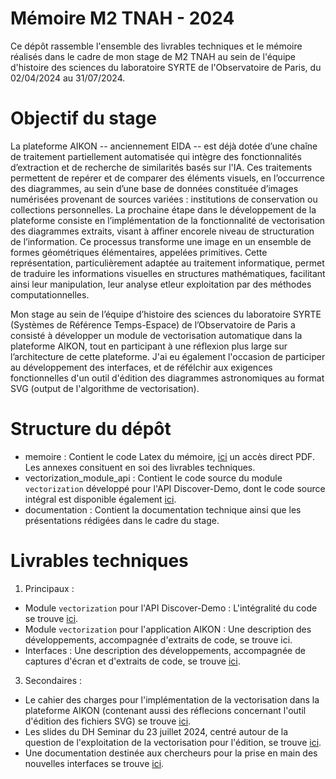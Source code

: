 # Mémoire M2 TNAH - 2024

Ce dépôt rassemble l'ensemble des livrables techniques et le mémoire réalisés dans le cadre de mon stage de M2 TNAH au sein de l'équipe d'histoire des sciences du laboratoire SYRTE de l'Observatoire de Paris, du 02/04/2024 au 31/07/2024.

# Objectif du stage

La plateforme AIKON -- anciennement EIDA -- est déjà dotée d’une chaîne de traitement partiellement automatisée qui intègre des fonctionnalités d’extraction et de recherche de similarités basés sur l'IA. Ces traitements permettent de repérer et de comparer des éléments visuels, en l’occurrence des diagrammes, au sein d’une base de données constituée d’images numérisées provenant de sources variées : institutions de conservation ou collections personnelles. La prochaine étape dans le développement de la plateforme consiste en l’implémentation de la fonctionnalité de vectorisation des diagrammes extraits, visant à affiner encorele niveau de structuration de l’information. Ce processus transforme une image en un ensemble de formes géométriques élémentaires, appelées primitives. Cette représentation, particulièrement adaptée au traitement informatique, permet de traduire les informations visuelles en structures mathématiques, facilitant ainsi leur manipulation, leur analyse etleur exploitation par des méthodes computationnelles.

Mon stage au sein de l’équipe d’histoire des sciences du laboratoire SYRTE (Systèmes de Référence Temps-Espace) de l’Observatoire de Paris a consisté à développer un module de vectorisation automatique dans la plateforme AIKON, tout en participant à une réflexion plus large sur l’architecture de cette plateforme. J'ai eu également l'occasion de participer au développement des interfaces, et de réfélchir aux exigences fonctionnelles d'un outil d'édition des diagrammes astronomiques au format SVG (output de l'algorithme de vectorisation). 

# Structure du dépôt

- memoire : Contient le code Latex du mémoire, [ici](memoire/main.pdf) un accès direct PDF. Les annexes consituent en soi des livrables techniques. 
- vectorization_module_api : Contient le code source du module `vectorization` développé pour l'API Discover-Demo, dont le code source intégral est disponible également [ici](https://github.com/Evarin/discover-demo).
- documentation : Contient la documentation technique ainsi que les présentations rédigées dans le cadre du stage.

# Livrables techniques 

1. Principaux :

- Module `vectorization` pour l'API Discover-Demo : L'intégralité du code se trouve [ici](vectorization_module_api).
- Module `vectorization` pour l'application AIKON : Une description des développements, accompagnée d'extraits de code, se trouve ici.
- Interfaces : Une description des développements, accompagnée de captures d'écran et d'extraits de code, se trouve [ici](dvt_interfaces.pdf).

3. Secondaires :

- Le cahier des charges pour l'implémentation de la vectorisation dans la plateforme AIKON (contenant aussi des réflecions concernant l'outil d'édition des fichiers SVG) se trouve [ici](documentation/cahier_des_charges.pdf). 
- Les slides du DH Seminar du 23 juillet 2024, centré autour de la question de l'exploitation de la vectorisation pour l'édition, se trouve [ici](documentation/slides_DH_seminar.pdf).
- Une documentation destinée aux chercheurs pour la prise en main des nouvelles interfaces se trouve [ici](documentation/doc_interfaces.pdf). 
